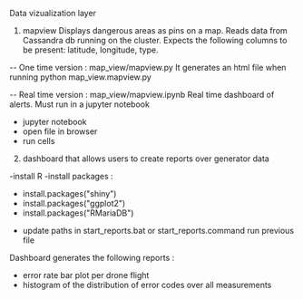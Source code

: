 Data vizualization layer

1. mapview 
Displays dangerous areas as pins on a map.
Reads data from Cassandra db running on the cluster.
Expects the following columns to be present: latitude, longitude, type.

-- One time version : map_view/mapview.py
It generates an html file when running python map_view.mapview.py

-- Real time version : map_view/mapview.ipynb
Real time dashboard of alerts. Must run in a jupyter notebook
* jupyter notebook
* open file in browser
* run cells

2. dashboard that allows users to create reports over generator data

-install R 
-install packages : 
* install.packages("shiny")
* install.packages("ggplot2")
* install.packages("RMariaDB")
- update paths in start_reports.bat or start_reports.command
run previous file

Dashboard generates the following reports :
- error rate bar plot per drone flight
- histogram of the distribution of error codes over all measurements

